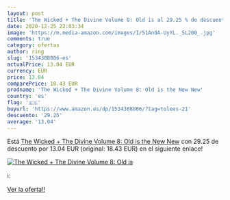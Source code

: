 ```yaml
---
layout: post
title: 'The Wicked + The Divine Volume 8: Old is al 29.25 % de descuento'
date: 2020-12-25 22:03:34
image: 'https://m.media-amazon.com/images/I/51An0A-UyYL._SL200_.jpg'
comments: true
category: ofertas
author: ring
slug: '1534308806-es'
actualPrice: 13.04 EUR
currency: EUR
price: 13.04
comparePrice: 18.43 EUR
prodname: 'The Wicked + The Divine Volume 8: Old is the New New'
country: 'es'
flag: '🇪🇸'
buyurl: 'https://www.amazon.es/dp/1534308806/?tag=tolees-21'
descuento: '29.25'
average: '13.04'
---
```


Está [The Wicked + The Divine Volume 8: Old is the New New](https://www.amazon.es/dp/1534308806/?tag=tolees-21) con 29.25 de descuento por 13.04 EUR (original: 18.43 EUR) en el siguiente enlace!

[![The Wicked + The Divine Volume 8: Old is](https://m.media-amazon.com/images/I/51An0A-UyYL._SL200_.jpg)](https://www.amazon.es/dp/1534308806/?tag=tolees-21)

ℹ️:


[Ver la oferta!!](https://www.amazon.es/dp/1534308806/?tag=tolees-21)
